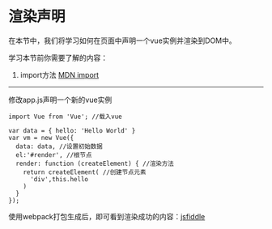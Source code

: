 # 渲染声明

在本节中，我们将学习如何在页面中声明一个vue实例并渲染到DOM中。

学习本节前你需要了解的内容：

1. import方法 [MDN import](https://developer.mozilla.org/en-US/docs/Web/JavaScript/Reference/Statements/import)

---

修改app.js声明一个新的vue实例

```
import Vue from 'Vue'; //载入vue

var data = { hello: 'Hello World' }
var vm = new Vue({
  data: data, //设置初始数据
  el:'#render', //根节点
  render: function (createElement) { //渲染方法
    return createElement( //创建节点元素
      'div',this.hello
    )
  }
});
```

使用webpack打包生成后，即可看到渲染成功的内容：[jsfiddle](https://jsfiddle.net/cqggff/vk2uvw78/)

